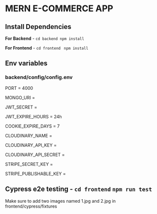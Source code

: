# MERN E-COMMERCE APP

## Install Dependencies

**For Backend** - `cd backend npm install`

**For Frontend** - `cd frontend` ` npm install`

## Env variables

### backend/config/config.env

PORT = 4000

MONGO_URI =

JWT_SECRET =

JWT_EXPIRE_HOURS = 24h

COOKIE_EXPIRE_DAYS = 7

CLOUDINARY_NAME =

CLOUDINARY_API_KEY =

CLOUDINARY_API_SECRET =

STRIPE_SECRET_KEY =

STRIPE_PUBLISHABLE_KEY =

## **Cypress e2e testing** - `cd frontend` `npm run test`

Make sure to add two images named 1.jpg and 2.jpg in frontend/cypress/fixtures
